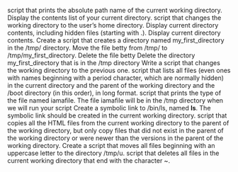 script that prints the absolute path name of the current working directory.
Display the contents list of your current directory.
 script that changes the working directory to the user’s home directory.
Display current directory contents, including hidden files (starting with .).
Display current directory contents.
Create a script that creates a directory named my_first_directory in the /tmp/ directory.
Move the file betty from /tmp/ to /tmp/my_first_directory.
Delete the file betty
Delete the directory my_first_directory that is in the /tmp directory
Write a script that changes the working directory to the previous one.
script that lists all files (even ones with names beginning with a period character, which are normally hidden) in the current directory and the parent of the working directory and the /boot directory (in this order), in long format.
script that prints the type of the file named iamafile. The file iamafile will be in the /tmp directory when we will run your script
Create a symbolic link to /bin/ls, named __ls__. The symbolic link should be created in the current working directory.
script that copies all the HTML files from the current working directory to the parent of the working directory, but only copy files that did not exist in the parent of the working directory or were newer than the versions in the parent of the working directory.
Create a script that moves all files beginning with an uppercase letter to the directory /tmp/u.
script that deletes all files in the current working directory that end with the character ~.

